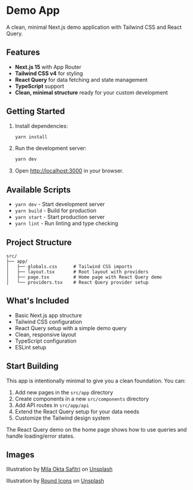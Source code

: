 # Demo App

A clean, minimal Next.js demo application with Tailwind CSS and React Query.

## Features

- **Next.js 15** with App Router
- **Tailwind CSS v4** for styling
- **React Query** for data fetching and state management
- **TypeScript** support
- **Clean, minimal structure** ready for your custom development

## Getting Started

1. Install dependencies:

   ```bash
   yarn install
   ```

2. Run the development server:

   ```bash
   yarn dev
   ```

3. Open [http://localhost:3000](http://localhost:3000) in your browser.

## Available Scripts

- `yarn dev` - Start development server
- `yarn build` - Build for production
- `yarn start` - Start production server
- `yarn lint` - Run linting and type checking

## Project Structure

```
src/
├── app/
│   ├── globals.css      # Tailwind CSS imports
│   ├── layout.tsx       # Root layout with providers
│   ├── page.tsx         # Home page with React Query demo
│   └── providers.tsx    # React Query provider setup
```

## What's Included

- Basic Next.js app structure
- Tailwind CSS configuration
- React Query setup with a simple demo query
- Clean, responsive layout
- TypeScript configuration
- ESLint setup

## Start Building

This app is intentionally minimal to give you a clean foundation. You can:

1. Add new pages in the `src/app` directory
2. Create components in a new `src/components` directory
3. Add API routes in `src/app/api`
4. Extend the React Query setup for your data needs
5. Customize the Tailwind design system

The React Query demo on the home page shows how to use queries and handle loading/error states.

## Images

Illustration by <a href="https://unsplash.com/@milaoktasafitri?utm_content=creditCopyText&utm_medium=referral&utm_source=unsplash">Mila Okta Safitri</a> on <a href="https://unsplash.com/illustrations/a-person-runs-under-the-night-sky-CwLApSd7MYI?utm_content=creditCopyText&utm_medium=referral&utm_source=unsplash">Unsplash</a>

Illustration by <a href="https://unsplash.com/@roundicons?utm_content=creditCopyText&utm_medium=referral&utm_source=unsplash">Round Icons</a> on <a href="https://unsplash.com/illustrations/a-blue-medal-with-a-red-star-on-it-VMCGJo0iyMw?utm_content=creditCopyText&utm_medium=referral&utm_source=unsplash">Unsplash</a>
